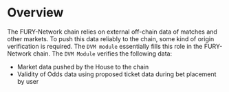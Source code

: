 # **Overview**

The FURY-Network chain relies on external off-chain data of matches and other markets. To push this data reliably to the chain, some kind of origin verification is required. The `DVM module` essentially fills this role in the FURY-Network chain. The `DVM Module` verifies the following data:

- Market data pushed by the House to the chain
- Validity of Odds data using proposed ticket data during bet placement by user
